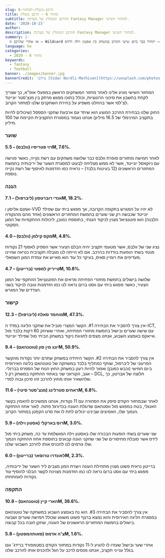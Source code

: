 ```yaml
---
slug: הרכב-מומלץ-למחזור-6
title: מחזור 6 – הרכב מומלץ
subtitle: ההרכב המומלץ של מערכת Fantasy Manager למחזור השישי.
date: '2020-10-23'
author:
description: ההרכב המומלץ של מערכת Fantasy Manager למחזור השישי.
summery: |-
  אז אחרי שהרכב ה – Wildcard שלנו מהמחזור הקודם סיפק הופעה מכובדת ביותר (תשעה מתוך 15 שחקני הסגל סיפקו ניקוד), השבוע נעלה על הכתב את ההרכב המומלץ שלנו למחזור השישי, אשר שימו לב – יתחיל כבר ביום שישי הקרוב במשחק בין אסטון וילה ולידס.
language: he
categories:
  - מחזור 6 - 2020
keywords:
  - fantasy
  - football
banner: ./images/banner.jpg
bannerCredit: 'צילום [Vidar Nordli-Mathisen](https://unsplash.com/photos/AQSfmgxGMEA) ב [Unsplash](https://unsplash.com)'
---
```


<p>
  המחזור השישי מגיע אלינו לאחר מחזור המשחקים הראשון במפעלי אופ"א, כך שצריך לקחת
  בחשבון את סיכוני הרוטציות, וכולל בתוכו מפגש מרתק בין מנצ'סטר יונייטד לצ'לסי
  אשר בהחלט משפיע על בחירת השחקנים שלנו למחזור הקרוב.
</p>
<p>
  החוק שלנו בבחירת ההרכב המוצע הוא שיחד עם ארבעת שחקני הספסל (שיכולים להיות
  בתקציב המינימלי של 16.5 מיליון) אנחנו נעמוד במסגרת התקציבית הקיימת של 100
  מיליון.
</p>
<h3>שוער</h3>
<h4>רוי פטריסיו (וולבס) – 5.5M, 7.6%.</h4>
<p>
  לאחר חמישה מחזורים סופרת וולבס כבר שלושה משחקים עם רשת נקייה, כאשר פגישה עם
  ניוקאסל יונייטד, אשר לא ממש מצליחה לבעוט למסגרת השער של יריבותיה בחמשת
  המחזורים הראשונים (12 בעיטות בלבד) – נראית כמו הזדמנות לאיסוף של רשת נקייה
  נוספת.
</p>
<h3>הגנה</h3>
<h4>אנדי רוברטסון (ליברפול) – 7.1M, 18.2%.</h4>
<p>
  אמנם אליסון ו-VVD לא יהיו על המגרש בתקופה הקרובה, אך מפגש ביתי עם שפילד
  יונייטד שכבשה רק שני שערים בחמשת המחזורים הראשונים (אחד מהם מהנקודה הלבנה) הוא
  פוטנציאל מצוין לניקוד הגנתי, בתוספת כמובן, ליכולות ההתקפיות של המגן הסקוטי.
</p>
<h4>מקס קילמן (וולבס) – 4.0M, 4.8%.</h4>
<p>
  נציג שני של וולבס, אשר מטעמי תקציב יהיה הבלם הצעיר אשר הספיק לאסוף 21 נקודות
  פנטזי בשתי הופעות בודדות בהרכב. אם לא הייתה לנו מגבלה תקציבית כנראה שהיינו
  מעדיפים את רומיין סאיס, בעיקר כל עוד הוא מאייש את עמדת המגן השמאלי.
</p>
<h4>טייריק למפטי (ברייטון) – 4.7M, 10.8%.</h4>
<p>
  שלושה בישולים בחמשת מחזורי הפתיחה מראים את הפוטנציאל ההתקפי של המגן הצעיר,
  כאשר מפגש ביתי עם ווסט ברום נראה לנו כמו הזדמנות טובה לניקוד בשני הצדדים של
  המגרש.
</p>
<h3>קישור</h3>
<h4>מוחמד סאלח (ליברפול) – 12.3M, 47.3%.</h4>
<p>
  אין צורך להסביר את הבחירה #1. הקשר המצרי מוביל את שחקני הליגה במדד ה-ICT, עם
  שישה שערים ובישול בחמשת מחזורי הפתיחה, ואחרי ששיחק 60 דקות בלבד מול אייאקס
  באמצע השבוע, אנחנו מצפים לחגיגת ניקוד במשחק הביתי מול שפילד יונייטד.
</p>
<h4>יונג מין סון (טוטנהאם) – 9.4M, 50.9%.</h4>
<p>
  אין צורך להסביר את הבחירה #2. הקשר היחידה במשחק שתרם יותר נקודות מהקשר הפרעוני
  של ליברפול, שותף כמחליף בלבד במשחקה של טוטנהאם בליגה האירופית ביום חמישי (וכבש
  כמובן) ואמור להיות רענן במשחק החוץ הנוח של הספרס בברנלי. אגב, הקוראני שני
  באחוזי ההחזקה במשחק רק ל – DCL, חלוצה של אברטון, כך שלהשאיר אותו מחוץ להרכב
  זהו סיכון גבוה למדי.
</p>
<h4>ראחים סטרלינג (מנצ'סטר סיטי) – 11.6M, 6.8%.</h4>
<p>
  לאחר שבמחזור הקודם סיפק את הסחורה עם 11 נקודות, אנחנו ממשיכים להאמין בקשר
  האנגלי, בטח במפגש מול ווסטהאם שדוגלת העונה בכדורגל פתוח. לאור אחוז ההחזקה
  הנמוך שלו, האמיצים שבינינו יכולים לתת לו את סרט הקפטן במחזור הקרוב.
</p>
<h4>רוס בארקלי (אסטון וילה) – 5.9M, 3.0%.</h4>
<p>
  שני שערים בשתי הופעות הבכורה שלו באסטון וילה המושלמת עד כה, משחק ביתי מול לידס
  אשר סובלת מחיסורים של שני שחקני הגנה קבועים בתוספת אחוז ההחזקה הנמוך שלו
  גורמים לנו להכניס אותו להרכב השבועי שלנו.
</p>
<h4>לאונדרו טרוסאר (ברייטון) – 6.0M, 2.3%.</h4>
<p>
  ברייטון נראית פשוט מצוין מתחילת העונה ויוצרת המון מצבים ליד השער של יריבותיה,
  מפגש ביתי עם ווסט ברום נראה לנו כמו הזדמנות מצוינת לקשר הבלגי להוסיף עוד
  נקודות לאמתחתו.
</p>
<h3>התקפה</h3>
<h4>הארי קיין (טוטנהאם) – 10.8M, 36.6%.</h4>
<p>
  אין צורך להסביר את הבחירה #3. הוא נח באמצע השבוע במשחקה של טוטנהאם במסגרת
  הליגה האירופית והוא נמצא ברצף פשוט משוגע שכולל חמישה שערים ושבעה בישולים בחמשת
  המחזורים הראשונים של העונה, שחקן חובה בכל קבוצה.
</p>
<h4>צ'ה אדמס (סאותהמפטון) – 5.8M, 1.6%.</h4>
<p>
  אחרי שער ובישול שעזרו לו להגיע ל-11 נקודות במחזור הקודם בסטמפורד ברידג' וגם
  בגלל ענייני תקציב, אנחנו מנסים לרכב על הגל ולהכניס אותו להרכב שלנו.
</p>
